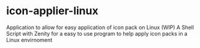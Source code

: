 # icon-applier-linux
Application to allow for easy application of icon pack on Linux
(WIP)
A Shell Script with Zenity for a easy to use program to help apply icon packs in a Linux envirnoment
